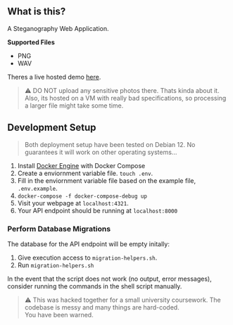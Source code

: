 ## What is this?

A Steganography Web Application.

**Supported Files**
- PNG
- WAV

Theres a live hosted demo [here](https://stenographic.servebeer.com/).

> ⚠️ DO NOT upload any sensitive photos there. Thats kinda about it. Also, its hosted on a VM with really bad specifications, so processing a larger file might take some time.

## Development Setup

> Both deployment setup have been tested on Debian 12. No guarantees it will work on other operating systems...

1. Install [Docker Engine](https://docs.docker.com/engine/install/) with Docker Compose
2. Create a enviornment variable file. `touch .env`.
3. Fill in the enviornment variable file based on the example file, `.env.example`.
4. `docker-compose -f docker-compose-debug up`
5. Visit your webpage at `localhost:4321`.
6. Your API endpoint should be running at `localhost:8000`

### Perform Database Migrations

The database for the API endpoint will be empty initally:

1. Give execution access to `migration-helpers.sh`.
2. Run `migration-helpers.sh`

In the event that the script does not work (no output, error messages), consider running the commands in the shell script manually.

> ⚠️ This was hacked together for a small university coursework. The codebase is messy and many things are hard-coded.<br>You have been warned.
